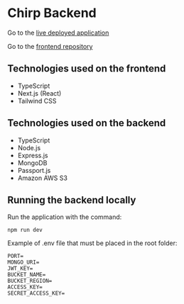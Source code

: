# Chirp Backend

Go to the [live deployed application](https://chirp-backend-flaslam.herokuapp.com)

Go to the [frontend repository](https://github.com/flaslam/chirp)

## Technologies used on the frontend

- TypeScript
- Next.js (React)
- Tailwind CSS

## Technologies used on the backend

- TypeScript
- Node.js
- Express.js
- MongoDB
- Passport.js
- Amazon AWS S3

## Running the backend locally

Run the application with the command:

```
npm run dev
```

Example of .env file that must be placed in the root folder:

```
PORT=
MONGO_URI=
JWT_KEY=
BUCKET_NAME=
BUCKET_REGION=
ACCESS_KEY=
SECRET_ACCESS_KEY=
```
